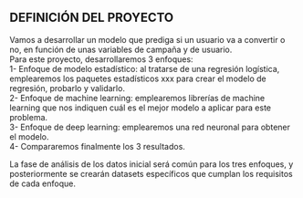 ## DEFINICIÓN DEL PROYECTO <BR>
Vamos a desarrollar un modelo que prediga si un usuario va a convertir o no, en función de unas variables de campaña y de usuario. <br>
Para este proyecto, desarrollaremos 3 enfoques: <br>
1- Enfoque de modelo estadístico: al tratarse de una regresión logística, emplearemos los paquetes estadísticos xxx para crear el modelo de regresión, probarlo y validarlo. <br>
2- Enfoque de machine learning: emplearemos librerías de machine learning que nos indiquen cuál es el mejor modelo a aplicar para este problema. <br>
3- Enfoque de deep learning: emplearemos una red neuronal para obtener el modelo. <br>
4- Compararemos finalmente los 3 resultados. <br>

La fase de análisis de los datos inicial será común para los tres enfoques, y posteriormente se crearán datasets específicos que cumplan los requisitos de cada enfoque. <br>
